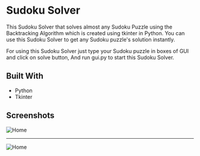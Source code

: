 
# Sudoku Solver 
 
This Sudoku Solver that solves almost any Sudoku Puzzle using the Backtracking Algorithm which is created using tkinter in Python. You can use this Sudoku Solver to get any Sudoku puzzle's solution instantly. 

For using this Sudoku Solver just type your Sudoku puzzle in boxes of GUI and click on solve button, And run gui.py to start this Sudoku Solver. 




## Built With

- Python
- Tkinter


## Screenshots

![Home](https://i.ibb.co/ysh0Gt8/image.png)

---

![Home](https://i.ibb.co/mzHh1TV/image.png)



